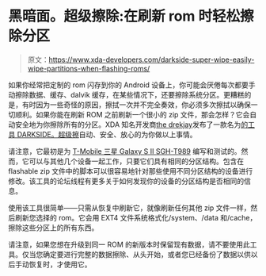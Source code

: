 # 黑暗面。超级擦除:在刷新 rom 时轻松擦除分区

> 原文：<https://www.xda-developers.com/darkside-super-wipe-easily-wipe-partitions-when-flashing-roms/>

如果你经常把定制的 rom 闪存到你的 Android 设备上，你可能会厌倦每次都要手动擦除数据、缓存、dalvik 缓存，在某些情况下，还要擦除系统分区。更糟糕的是，有时因为一些奇怪的原因，擦拭一次并不完全奏效，你必须多次擦拭以确保一切顺利。如果你能在刷新 ROM 之前刷新一个很小的 zip 文件，那会怎样？它会自动安全地为你擦除所有的分区。XDA 知名开发商[the drekjay](http://forum.xda-developers.com/member.php?u=3187759)发布了一款名为[的工具 DARKSIDE。超级擦](http://forum.xda-developers.com/showthread.php?t=1477955)自动、安全、放心的为你做以上事情。

请注意，它最初是为 [T-Mobile 三星 Galaxy S II SGH-T989](http://forum.xda-developers.com/forumdisplay.php?f=1329) 编写和测试的。然而，它可以与其他几个设备一起工作，只要它们具有相同的分区结构。包含在 flashable zip 文件中的脚本可以很容易地针对那些使用不同分区结构的设备进行修改。该工具的论坛线程有更多关于如何发现你的设备的分区结构是否相同的信息。

使用该工具很简单——只需从恢复中刷新它，就像刷新任何其他 zip 文件一样，然后刷新您选择的 rom。它会用 EXT4 文件系统格式化/system、/data 和/cache，擦除这些分区上的所有东西。

请注意，如果您想在升级到同一 ROM 的新版本时保留现有数据，请不要使用此工具。仅当您确定要进行完整的数据擦除、从头开始，或者您已经备份了数据以供以后手动恢复时，才使用它。
